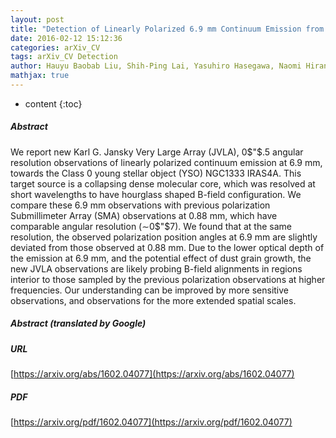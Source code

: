 ```yaml
---
layout: post
title: "Detection of Linearly Polarized 6.9 mm Continuum Emission from the Class 0 Young Stellar Object NGC1333 IRAS4A"
date: 2016-02-12 15:12:36
categories: arXiv_CV
tags: arXiv_CV Detection
author: Hauyu Baobab Liu, Shih-Ping Lai, Yasuhiro Hasegawa, Naomi Hirano, Ramprasad Rao, I-Hsiu Li, Misato Fukagawa, Josep M. Girart, Carlos Carrasco-González, Luis F. Rodríguez
mathjax: true
---
```


* content
{:toc}

##### Abstract
We report new Karl G. Jansky Very Large Array (JVLA), 0$"$.5 angular resolution observations of linearly polarized continuum emission at 6.9 mm, towards the Class 0 young stellar object (YSO) NGC1333 IRAS4A. This target source is a collapsing dense molecular core, which was resolved at short wavelengths to have hourglass shaped B-field configuration. We compare these 6.9 mm observations with previous polarization Submillimeter Array (SMA) observations at 0.88 mm, which have comparable angular resolution ($\sim$0$"$7). We found that at the same resolution, the observed polarization position angles at 6.9 mm are slightly deviated from those observed at 0.88 mm. Due to the lower optical depth of the emission at 6.9 mm, and the potential effect of dust grain growth, the new JVLA observations are likely probing B-field alignments in regions interior to those sampled by the previous polarization observations at higher frequencies. Our understanding can be improved by more sensitive observations, and observations for the more extended spatial scales.

##### Abstract (translated by Google)


##### URL
[https://arxiv.org/abs/1602.04077](https://arxiv.org/abs/1602.04077)

##### PDF
[https://arxiv.org/pdf/1602.04077](https://arxiv.org/pdf/1602.04077)

